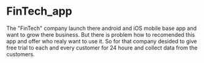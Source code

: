 # FinTech_app
The "FinTech" company launch there android and iOS mobile base app and want to grow there business. But there is problem how to recomended this app and offer who realy want to use it. So for that company desided to give free trial to each and every customer for 24 houre and collect data from the customers. 
